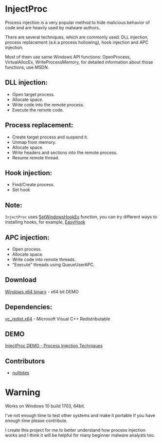# InjectProc

Process injection is a very popular method to hide malicious behavior of code and are heavily used by malware authors.

There are several techniques, which are commonly used:
DLL injection, process replacement (a.k.a process hollowing), hook injection and APC injection.

Most of them use same Windows API functions: 
OpenProcess, VirtualAllocEx, WriteProcessMemory, for detailed information about those functions, use MSDN.

## DLL injection:
* Open target process.
* Allocate space.
* Write code into the remote process.
* Execute the remote code.

## Process replacement:
* Create target process and suspend it.
* Unmap from memory.
* Allocate space.
* Write headers and sections into the remote process.
* Resume remote thread.

## Hook injection:
* Find/Create process.
* Set hook
## Note: 
`InjectProc` uses [SetWindowsHookEx](https://msdn.microsoft.com/en-us/library/windows/desktop/ms644990(v=vs.85).aspx) function, you can try different ways to installing hooks, for example, [EasyHook](http://easyhook.github.io/tutorials/nativeremotehook.html)

## APC injection:
* Open process.
* Allocate space.
* Write code into remote threads.
* "Execute" threads using QueueUserAPC.

## Download
[Windows x64 binary](https://github.com/secrary/InjectProc/releases) - x64 bit DEMO
## Dependencies: 
[vc_redist.x64](https://support.microsoft.com/en-us/help/2977003/the-latest-supported-visual-c-downloads) - Microsoft Visual C++ Redistributable
## DEMO
[InjectProc DEMO - Process Injection Techniques](https://www.youtube.com/watch?v=hLPDq9nSHMw)

## Contributors
- [nullbites](https://github.com/nullbites)

# Warning
Works on Windows 10 build 1703, 64bit.

I've not enough time to test other systems and make it portable if you have enough time please contribute.

I create this project for me to better understand how process injection works and 
I think it will be helpful for many beginner malware analysts too. 
